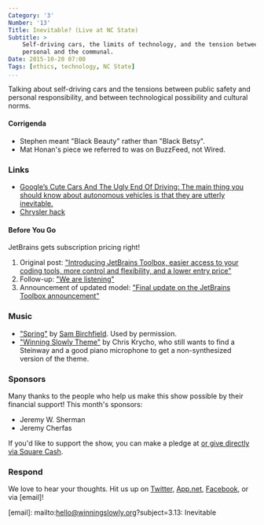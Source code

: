 ```yaml
---
Category: '3'
Number: '13'
Title: Inevitable? (Live at NC State)
Subtitle: >
    Self-driving cars, the limits of technology, and the tension between the 
    personal and the communal.
Date: 2015-10-20 07:00
Tags: [ethics, technology, NC State]
...
```


Talking about self-driving cars and the tensions between public safety and
personal responsibility, and between technological possibility and cultural
norms.

#### Corrigenda

  - Stephen meant "Black Beauty" rather than "Black Betsy".
  - Mat Honan's piece we referred to was on BuzzFeed, not Wired.

### Links

  - [Google’s Cute Cars And The Ugly End Of Driving: The main thing you should 
    know about autonomous vehicles is that they are utterly inevitable.][bf]
  - [Chrysler hack][ars]

[bf]: http://www.buzzfeed.com/mathonan/googles-cute-cars-and-the-ugly-end-of-driving#.wtWx2wG2a
[ars]: http://arstechnica.com/security/2015/07/fiat-chrysler-recalls-1-4-million-cars-over-remote-hack-vulnerability/

#### Before You Go

JetBrains gets subscription pricing right!

 1. Original post: ["Introducing JetBrains Toolbox, easier access to your coding
    tools, more control and flexibility, and a lower entry price"][1]
 2. Follow-up: ["We are listening"][2]
 3. Announcement of updated model: ["Final update on the JetBrains Toolbox 
    announcement"][3]

[1]: http://blog.jetbrains.com/blog/2015/09/03/introducing-jetbrains-toolbox/
[2]: http://blog.jetbrains.com/blog/2015/09/04/we-are-listening/
[3]: http://blog.jetbrains.com/blog/2015/09/18/final-update-on-the-jetbrains-toolbox-announcement/

### Music

  - ["Spring"](https://soundcloud.com/samburchfieldmusic/spring) by
    [Sam Birchfield](http://www.samburchfield.com). Used by permission.
  - ["Winning Slowly Theme"](//soundcloud.com/chriskrycho/winning-slowly)
    by Chris Krycho, who still wants to find a Steinway and a good piano
    microphone to get a non-synthesized version of the theme.

### Sponsors

Many thanks to the people who help us make this show possible by their financial
support! This month's sponsors:

  - Jeremy W. Sherman
  - Jeremy Cherfas

If you'd like to support the show, you can make a pledge at <a href='https://www.patreon.com/winningslowly' rel='payment'> or give
directly via [Square Cash].

[Patreon]: //www.patreon.com/winningslowly
[Square Cash]: //cash.me/$winningslowly

### Respond

We love to hear your thoughts. Hit us up on [Twitter], [App.net], [Facebook], or
via [email]!

[Twitter]: //www.twitter.com/winningslowly
[App.net]: //www.twitter.com/winningslowly
[Facebook]: //www.facebook.com/winningslowlypodcast
[email]: mailto:hello@winningslowly.org?subject=3.13: Inevitable
